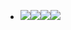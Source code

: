 - ![](https://remnote-user-data.s3.amazonaws.com/sOja1YZwmDep4D4hg_CZjnIo8h3oQa1lOYm5YWHa-Jzx3gikgoSCxolb43yqnc6FgdtEzUF8Lt5mM__U1SVulEAd_29a0q5809_OGqag8s-b2HnbyaTxCov4Iswwf1At.png)![](https://remnote-user-data.s3.amazonaws.com/U6x8DbKSQqUxbqBxNl9kkLJ05h8YctG-bmh8iBeTi2CEd1IMb-73FOrK07lcWiNdIBOsR_WTjRagXxXEL7tsKbJ2Wv4lKbgMtbGFLcLTip73NlQSN0QP4Q4EPFXaRvhB.png)![](https://remnote-user-data.s3.amazonaws.com/H7AYV5vz2bTcvzgAZs0FBuNw6IIPrRNaFTGehpKMgva7MfefzJiAPVIxfYhMAgOC7i1MlA9i0AWfxm5FVka8yXYfNpNK_uJwux_JCxq5MBPPe06E-vZvENI423UKB4X2.png)![](https://remnote-user-data.s3.amazonaws.com/HQG_U6wEC2QkPidqAWW20WPUBxIEFStP8PL8ACWrwF3X8i7Ki2c0pzqSxgOqkESgE7lLePm9yzbe3UcntJu8IK-6t4NNI0g1_tX3IitIh7W8BcjE-QFmimEqa7HyMTwT.png) 
